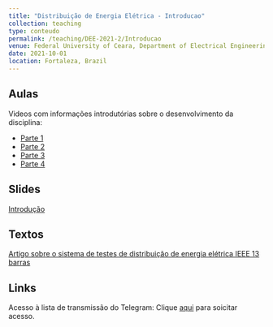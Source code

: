 ```yaml
---
title: "Distribuição de Energia Elétrica - Introducao"
collection: teaching
type: conteudo
permalink: /teaching/DEE-2021-2/Introducao
venue: Federal University of Ceara, Department of Electrical Engineering
date: 2021-10-01
location: Fortaleza, Brazil
---
```


## Aulas

Videos com informações introdutórias sobre o desenvolvimento da disciplina:
- [Parte 1](https://drive.google.com/file/d/1co-rdBpC2EYU85x62At6OBHjRjlCbjIB/view?usp=drivesdk)
- [Parte 2](https://drive.google.com/file/d/1VxZsVYCfD_TWbppJRSO1wQKaihsgW-4o/view?usp=drivesdk)
- [Parte 3](https://drive.google.com/file/d/1rpqJvAoBJqGwoYCAQgXtCdBtwYQpeHEi/view?usp=drivesdk)
- [Parte 4](https://drive.google.com/file/d/12J2-I_TQwJ97CD7ncj4lt1DpTrIGToRJ/view?usp=drivesdk)

## Slides

[Introdução](https://github.com/lucassm/lucassm.github.io/raw/master/files/SDEE-2021-2/intro.pdf)

## Textos

[Artigo sobre o sistema de testes de distribuição de energia elétrica IEEE 13 barras](https://github.com/lucassm/lucassm.github.io/raw/master/files/SDEE-2021-2/testfeeders.pdf)

## Links

Acesso à lista de transmissão do Telegram: Clique [aqui](https://t.me/joinchat/ssPExuuTY9JjODQx) para soicitar acesso.

